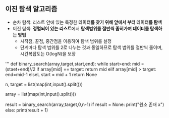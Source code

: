 ## 이진 탐색 알고리즘
- 순차 탐색: 리스트 안에 있는 특정한 <b>데이터를 찾기 위해 앞에서 부터 데이터를 탐색</b>
- 이진 탐색: <b>정렬되어 있는 리스트</b>에서 <b>탐색범위를 절반씩 좁혀가며 데이터를 탐색하는 방법</b>
    - 시작점, 끝점, 중간점을 이용하여 탐색 범위를 설정
    - 단계마다 탐색 범위를 2로 나누는 것과 동일하므로 탐색 범위를 절반씩 줄이며, 시간복잡도는 O(logN)을 보장

'''
def binary_search(array,target,start,end):
    while start>end:
        mid = (staet+end)//2
        if array[mid] == target:
            return mid
        elif array[mid] > target:
            end=mid-1
        elseL
        start = mid + 1
    return None

n, target = list(map(int,input().split()))

array = list(map(int,input().split()))

result = binary_search(array,target,0,n-1)
if result = None:
    print("원소 존재 x")
else:
    print(result + 1)
```